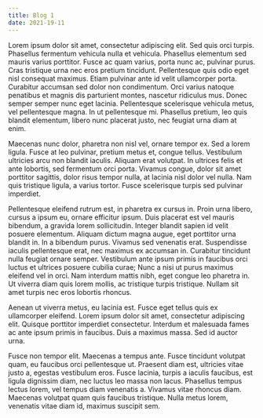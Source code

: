 ```yaml
---
title: Blog 1
date: 2021-19-11
---
```


Lorem ipsum dolor sit amet, consectetur adipiscing elit. Sed quis orci turpis. Phasellus fermentum vehicula nulla et vehicula. Phasellus elementum sed mauris varius porttitor. Fusce ac quam varius, porta nunc ac, pulvinar purus. Cras tristique urna nec eros pretium tincidunt. Pellentesque quis odio eget nisl consequat maximus. Etiam pulvinar ante id velit ullamcorper porta. Curabitur accumsan sed dolor non condimentum. Orci varius natoque penatibus et magnis dis parturient montes, nascetur ridiculus mus. Donec semper semper nunc eget lacinia. Pellentesque scelerisque vehicula metus, vel pellentesque magna. In ut pellentesque mi. Phasellus pretium, leo quis blandit elementum, libero nunc placerat justo, nec feugiat urna diam at enim.

Maecenas nunc dolor, pharetra non nisl vel, ornare tempor ex. Sed a lorem ligula. Fusce at leo pulvinar, pretium metus et, congue tellus. Vestibulum ultricies arcu non blandit iaculis. Aliquam erat volutpat. In ultrices felis et ante lobortis, sed fermentum orci porta. Vivamus congue, dolor sit amet porttitor sagittis, dolor risus tempor nulla, at lacinia nisl dolor vel nulla. Nam quis tristique ligula, a varius tortor. Fusce scelerisque turpis sed pulvinar imperdiet.

Pellentesque eleifend rutrum est, in pharetra ex cursus in. Proin urna libero, cursus a ipsum eu, ornare efficitur ipsum. Duis placerat est vel mauris bibendum, a gravida lorem sollicitudin. Integer blandit sapien id velit posuere elementum. Aliquam dictum magna augue, eget porttitor urna blandit in. In a bibendum purus. Vivamus sed venenatis erat. Suspendisse iaculis pellentesque erat, nec maximus ex accumsan in. Curabitur tincidunt nulla feugiat ornare semper. Vestibulum ante ipsum primis in faucibus orci luctus et ultrices posuere cubilia curae; Nunc a nisi ut purus maximus eleifend vel in orci. Nam interdum mattis nibh, eget congue leo pharetra in. Ut viverra diam quis lorem mollis, ac tristique turpis tristique. Nullam sit amet turpis nec eros lobortis rhoncus.

Aenean ut viverra metus, eu lacinia est. Fusce eget tellus quis ex ullamcorper eleifend. Lorem ipsum dolor sit amet, consectetur adipiscing elit. Quisque porttitor imperdiet consectetur. Interdum et malesuada fames ac ante ipsum primis in faucibus. Duis a maximus massa. Sed id auctor urna.

Fusce non tempor elit. Maecenas a tempus ante. Fusce tincidunt volutpat quam, eu faucibus orci pellentesque ut. Praesent diam est, ultricies vitae justo a, egestas vestibulum eros. Fusce lacinia, turpis a iaculis faucibus, est ligula dignissim diam, nec luctus leo massa non lacus. Phasellus tempus lectus lorem, vel tempus diam venenatis a. Vivamus vitae rhoncus diam. Maecenas volutpat quam quis faucibus tristique. Nulla metus lorem, venenatis vitae diam id, maximus suscipit sem.
